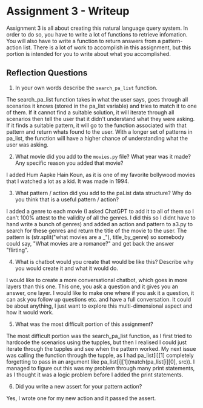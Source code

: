 # Assignment 3 - Writeup

Assignment 3 is all about creating this natural language query system.  In order to do so, you have to write a lot of functions to retrieve infomation.  You will also have to write a function to return answers from a pattern-action list.  There is a lot of work to accomplish in this assignment, but this portion is intended for you to write about what you accomplished.

## Reflection Questions
1. In your own words describe the `search_pa_list` function.

The search_pa_list function takes in what the user says, goes through all scenarios it knows (stored in the pa_list variable) and tries to match it to one of them. If it cannot find a suitable solution, it will iterate through all scenarios then tell the user that it didn't understand what they were asking. If it finds a suitable pattern, it will go to the function associated with that pattern and return whats found to the user. With a longer set of patterns in pa_list, the function will have a higher chance of understanding what the user was asking.

2. What movie did you add to the `movies.py` file?  What year was it made? Any specific reason you added that movie?

I added Hum Aapke Hain Koun, as it is one of my favorite bollywood movies that I watched a lot as a kid. It was made in 1994.

3. What pattern / action did you add to the paList data structure?  Why do you think that is a useful pattern / action?

I added a genre to each movie (I asked ChatGPT to add it to all of them so I can't 100% attest to the validity of all the genres. I did this so I didnt have to hand write a bunch of genres) and added an action and pattern to a3.py to search for these genres and return the title of the movie to the user. The pattern is (str.split("what movies are a _"), title_by_genre) so somebody could say, "What movies are a romance?" and get back the answer "flirting".

4. What is chatbot would you create that would be like this?  Describe why you would create it and what it would do.

I would like to create a more conversational chatbot, which goes in more layers than this one. This one, you ask a question and it gives you an answer, one layer. I would like to make one where if you ask it a question, it can ask you follow up questions etc. and have a full conversation. It could be about anything, I just want to explore this multi-dimensional aspect and how it would work.

5. What was the most difficult portion of this assignment?

The most difficult portion was the search_pa_list function, as I first tried to hardcode the scenarios using the tupples, but then I realised I could just iterate through the tupples and see when the pattern worked. My next issue was calling the function through the tupple, as I had pa_list[i][1] completely forgetting to pass in an argument like pa_list[i][1](match(pa_list[i][0], src)). I managed to figure out this was my problem through many print statements, as I thought it was a logic problem before I added the print statements.

6. Did you write a new assert for your pattern action?

Yes, I wrote one for my new action and it passed the assert.

